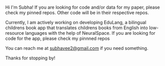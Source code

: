 Hi I'm Subha! If you are looking for code and/or data for my paper, please check my pinned repos. Other code will be in their respective repos.

Currently, I am actively working on developing EduLang, a bilingual childrens book app that translates childrens books from English into low-resource languages with the help of NeuralSpace. If you are looking for code for the app, please check my pinnned repos

You can reach me at subhavee2@gmail.com if you need something.

Thanks for stopping by! 


<!---
subha-v/subha-v is a ✨ special ✨ repository because its `README.md` (this file) appears on your GitHub profile.
You can click the Preview link to take a look at your changes.
--->
